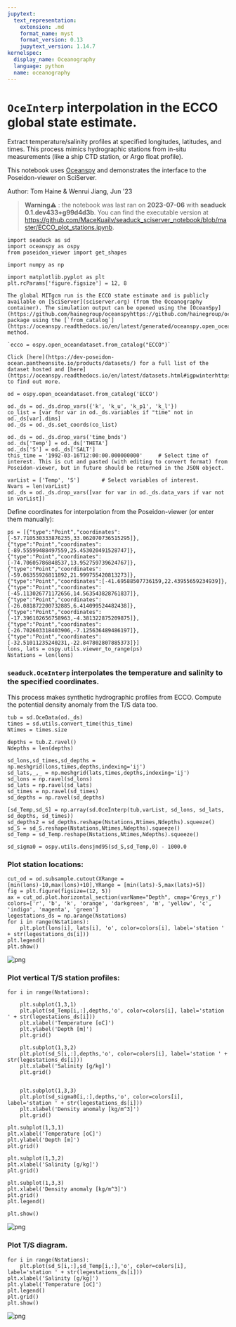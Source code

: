 ```yaml
---
jupytext:
  text_representation:
    extension: .md
    format_name: myst
    format_version: 0.13
    jupytext_version: 1.14.7
kernelspec:
  display_name: Oceanography
  language: python
  name: oceanography
---
```


# `OceInterp` interpolation in the ECCO global state estimate.

Extract temperature/salinity profiles at specified longitudes, latitudes, and times. This process mimics hydrographic stations from in-situ measurements (like a ship CTD station, or Argo float profile).

This notebook uses [Oceanspy](https://oceanspy.readthedocs.io/en/latest/) and demonstrates the interface to the Poseidon-viewer on SciServer.

Author: Tom Haine & Wenrui Jiang, Jun '23
> **Warning**⚠️ : the notebook was last ran on **2023-07-06** with **seaduck 0.1.dev433+g99d4d3b**. You can find the executable version at https://github.com/MaceKuailv/seaduck_sciserver_notebook/blob/master/ECCO_plot_stations.ipynb.
```{code-cell} ipython3
import seaduck as sd
import oceanspy as ospy
from poseidon_viewer import get_shapes

import numpy as np

import matplotlib.pyplot as plt
plt.rcParams['figure.figsize'] = 12, 8
```

```{admonition} Access ECCO
The global MITgcm run is the ECCO state estimate and is publicly available on [SciServer](sciserver.org) (from the Oceanography container). The simulation output can be opened using the [OceanSpy](https://github.com/hainegroup/oceanspyhttps://github.com/hainegroup/oceanspy) package using the [`from_catalog`](https://oceanspy.readthedocs.io/en/latest/generated/oceanspy.open_oceandataset.from_catalog.html#oceanspy.open_oceandataset.from_catalog) method.

`ecco = ospy.open_oceandataset.from_catalog("ECCO")`

Click [here](https://dev-poseidon-ocean.pantheonsite.io/products/datasets/) for a full list of the dataset hosted and [here](https://oceanspy.readthedocs.io/en/latest/datasets.html#igpwinterhttps://oceanspy.readthedocs.io/en/latest/datasets.html#igpwinter) to find out more.
```

```{code-cell} ipython3
od = ospy.open_oceandataset.from_catalog('ECCO')

od._ds = od._ds.drop_vars({'k', 'k_u', 'k_p1', 'k_l'})
co_list = [var for var in od._ds.variables if "time" not in od._ds[var].dims]
od._ds = od._ds.set_coords(co_list)

od._ds = od._ds.drop_vars('time_bnds')
od._ds['Temp'] = od._ds['THETA']
od._ds['S'] = od._ds['SALT']
this_time = '1992-03-16T12:00:00.000000000'     # Select time of interest. This is cut and pasted (with editing to convert format) from Poseidon-viewer, but in future should be returned in the JSON object.

varList = ['Temp', 'S']       # Select variables of interest.
Nvars = len(varList)
od._ds = od._ds.drop_vars([var for var in od._ds.data_vars if var not in varList])
```

Define coordinates for interpolation from the Poseidon-viewer (or enter them manually):

```{code-cell} ipython3
ps = [{"type":"Point","coordinates":[-57.710530333876235,33.062070736515295]},{"type":"Point","coordinates":[-89.55599488497559,25.453020491528747]},{"type":"Point","coordinates":[-74.70605786848537,13.952759739624767]},{"type":"Point","coordinates":[-59.06355926811892,21.999755420813273]},{"type":"Point","coordinates":[-41.69588507736159,22.43955659234939]},{"type":"Point","coordinates":[-45.113026771172656,14.563543828761837]},{"type":"Point","coordinates":[-26.081872200732885,6.414099524482438]},{"type":"Point","coordinates":[-17.396102656758963,-4.381322875209875]},{"type":"Point","coordinates":[-26.702603318403906,-7.125636489486197]},{"type":"Point","coordinates":[-32.51011235240231,-22.847802807885373]}]
lons, lats = ospy.utils.viewer_to_range(ps)
Nstations = len(lons)
```

### `seaduck.OceInterp` interpolates the temperature and salinity to the specified coordinates.
This process makes synthetic hydrographic profiles from ECCO. Compute the potential density anomaly from the T/S data too.

```{code-cell} ipython3
tub = sd.OceData(od._ds)
times = sd.utils.convert_time(this_time)
Ntimes = times.size

depths = tub.Z.ravel()
Ndepths = len(depths)

sd_lons,sd_times,sd_depths = np.meshgrid(lons,times,depths,indexing='ij')
sd_lats,_,_ = np.meshgrid(lats,times,depths,indexing='ij')
sd_lons = np.ravel(sd_lons)
sd_lats = np.ravel(sd_lats)
sd_times = np.ravel(sd_times)
sd_depths = np.ravel(sd_depths)

[sd_Temp,sd_S] = np.array(sd.OceInterp(tub,varList, sd_lons, sd_lats, sd_depths, sd_times))
sd_depths2 = sd_depths.reshape(Nstations,Ntimes,Ndepths).squeeze()
sd_S = sd_S.reshape(Nstations,Ntimes,Ndepths).squeeze()
sd_Temp = sd_Temp.reshape(Nstations,Ntimes,Ndepths).squeeze()

sd_sigma0 = ospy.utils.densjmd95(sd_S,sd_Temp,0) - 1000.0
```

### Plot station locations:

```{code-cell} ipython3
cut_od = od.subsample.cutout(XRange = [min(lons)-10,max(lons)+10],YRange = [min(lats)-5,max(lats)+5])
fig = plt.figure(figsize=(12, 5))
ax = cut_od.plot.horizontal_section(varName="Depth", cmap='Greys_r')
colors=['r', 'b', 'k', 'orange', 'darkgreen', 'm', 'yellow', 'c', 'indigo', 'magenta', 'green']
legestations_ds = np.arange(Nstations)
for i in range(Nstations):
    plt.plot(lons[i], lats[i], 'o', color=colors[i], label='station ' + str(legestations_ds[i]))
plt.legend()
plt.show()
```
![png](https://github.com/MaceKuailv/seaduck_sciserver_notebook/blob/master/ECCO_plot_stations_files/ECCO_plot_stations_11_0.png?raw=true)

### Plot vertical T/S station profiles:

```{code-cell} ipython3
for i in range(Nstations):

    plt.subplot(1,3,1)
    plt.plot(sd_Temp[i,:],depths,'o', color=colors[i], label='station ' + str(legestations_ds[i]))
    plt.xlabel('Temperature [oC]')
    plt.ylabel('Depth [m]')
    plt.grid()

    plt.subplot(1,3,2)
    plt.plot(sd_S[i,:],depths,'o', color=colors[i], label='station ' + str(legestations_ds[i]))
    plt.xlabel('Salinity [g/kg]')
    plt.grid()


    plt.subplot(1,3,3)
    plt.plot(sd_sigma0[i,:],depths,'o', color=colors[i], label='station ' + str(legestations_ds[i]))
    plt.xlabel('Density anomaly [kg/m^3]')
    plt.grid()

plt.subplot(1,3,1)
plt.xlabel('Temperature [oC]')
plt.ylabel('Depth [m]')
plt.grid()

plt.subplot(1,3,2)
plt.xlabel('Salinity [g/kg]')
plt.grid()

plt.subplot(1,3,3)
plt.xlabel('Density anomaly [kg/m^3]')
plt.grid()
plt.legend()

plt.show()
```
![png](https://github.com/MaceKuailv/seaduck_sciserver_notebook/blob/master/ECCO_plot_stations_files/ECCO_plot_stations_13_0.png?raw=true)

### Plot T/S diagram.

```{code-cell} ipython3
for i in range(Nstations):
    plt.plot(sd_S[i,:],sd_Temp[i,:],'o', color=colors[i], label='station ' + str(legestations_ds[i]))
plt.xlabel('Salinity [g/kg]')
plt.ylabel('Temperature [oC]')
plt.legend()
plt.grid()
plt.show()
```
![png](https://github.com/MaceKuailv/seaduck_sciserver_notebook/blob/master/ECCO_plot_stations_files/ECCO_plot_stations_9_1.png?raw=true)

```{code-cell} ipython3

```
